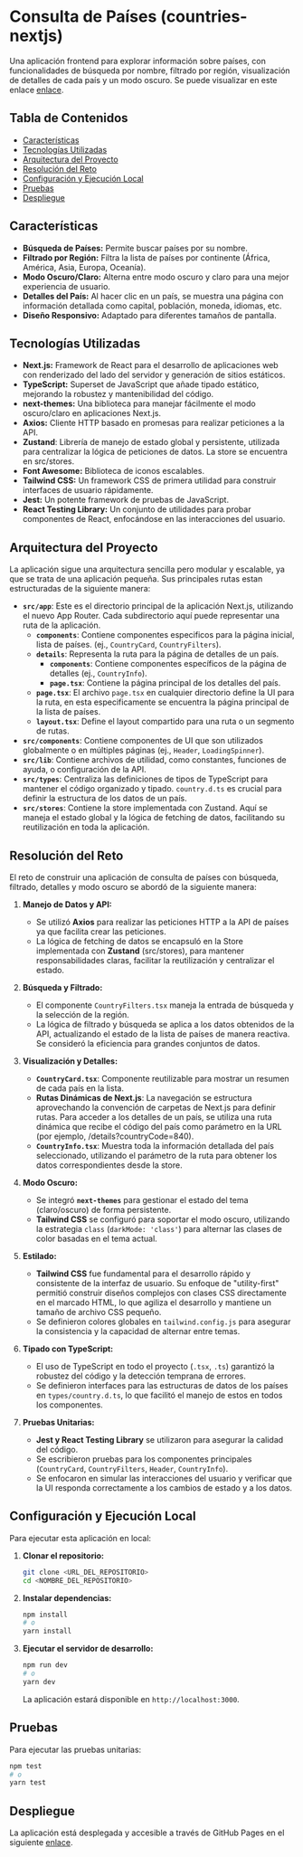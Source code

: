 # Consulta de Países (countries-nextjs)

Una aplicación frontend para explorar información sobre países, con funcionalidades de búsqueda por nombre, filtrado por región, visualización de detalles de cada país y un modo oscuro.
Se puede visualizar en este enlace [enlace](https://veluaru.github.io/countries-nextjs/).

## Tabla de Contenidos

* [Características](#características)
* [Tecnologías Utilizadas](#tecnologías-utilizadas)
* [Arquitectura del Proyecto](#arquitectura-del-proyecto)
* [Resolución del Reto](#resolución-del-reto)
* [Configuración y Ejecución Local](#configuración-y-ejecución-local)
* [Pruebas](#pruebas)
* [Despliegue](#despliegue)

## Características

* **Búsqueda de Países:** Permite buscar países por su nombre.
* **Filtrado por Región:** Filtra la lista de países por continente (África, América, Asia, Europa, Oceanía).
* **Modo Oscuro/Claro:** Alterna entre modo oscuro y claro para una mejor experiencia de usuario.
* **Detalles del País:** Al hacer clic en un país, se muestra una página con información detallada como capital, población, moneda, idiomas, etc.
* **Diseño Responsivo:** Adaptado para diferentes tamaños de pantalla.

## Tecnologías Utilizadas

* **Next.js:** Framework de React para el desarrollo de aplicaciones web con renderizado del lado del servidor y generación de sitios estáticos.
* **TypeScript:** Superset de JavaScript que añade tipado estático, mejorando la robustez y mantenibilidad del código.
* **next-themes:** Una biblioteca para manejar fácilmente el modo oscuro/claro en aplicaciones Next.js.
* **Axios:** Cliente HTTP basado en promesas para realizar peticiones a la API.
* **Zustand**: Librería de manejo de estado global y persistente, utilizada para centralizar la lógica de peticiones de datos. La store se encuentra en src/stores.
* **Font Awesome:** Biblioteca de iconos escalables.
* **Tailwind CSS:** Un framework CSS de primera utilidad para construir interfaces de usuario rápidamente.
* **Jest:** Un potente framework de pruebas de JavaScript.
* **React Testing Library:** Un conjunto de utilidades para probar componentes de React, enfocándose en las interacciones del usuario.

## Arquitectura del Proyecto

La aplicación sigue una arquitectura sencilla pero modular y escalable, ya que se trata de una aplicación pequeña. Sus principales rutas estan estructuradas de la siguiente manera:

* **`src/app`**: Este es el directorio principal de la aplicación Next.js, utilizando el nuevo App Router. Cada subdirectorio aquí puede representar una ruta de la aplicación.
    * **`components`**: Contiene componentes especificos para la página inicial, lista de países. (ej., `CountryCard`, `CountryFilters`).
    * **`details`**: Representa la ruta para la página de detalles de un país.
        * **`components`**: Contiene componentes específicos de la página de detalles (ej., `CountryInfo`).
        * **`page.tsx`**: Contiene la página principal de los detalles del país.
    * **`page.tsx`**: El archivo `page.tsx` en cualquier directorio define la UI para la ruta, en esta especificamente se encuentra la página principal de la lista de países.
    * **`layout.tsx`**: Define el layout compartido para una ruta o un segmento de rutas.
* **`src/components`**: Contiene componentes de UI que son utilizados globalmente o en múltiples páginas (ej., `Header`, `LoadingSpinner`).
* **`src/lib`**: Contiene archivos de utilidad, como constantes, funciones de ayuda, o configuración de la API.
* **`src/types`**: Centraliza las definiciones de tipos de TypeScript para mantener el código organizado y tipado. `country.d.ts` es crucial para definir la estructura de los datos de un país.
* **`src/stores`**: Contiene la store implementada con Zustand. Aquí se maneja el estado global y la lógica de fetching de datos, facilitando su reutilización en toda la aplicación.

## Resolución del Reto

El reto de construir una aplicación de consulta de países con búsqueda, filtrado, detalles y modo oscuro se abordó de la siguiente manera:

1.  **Manejo de Datos y API:**
    * Se utilizó **Axios** para realizar las peticiones HTTP a la API de países ya que facilita crear las peticiones.
    * La lógica de fetching de datos se encapsuló en la Store implementada con **Zustand** (src/stores), para mantener responsabilidades claras, facilitar la reutilización y centralizar el estado.

2.  **Búsqueda y Filtrado:**
    * El componente `CountryFilters.tsx` maneja la entrada de búsqueda y la selección de la región.
    * La lógica de filtrado y búsqueda se aplica a los datos obtenidos de la API, actualizando el estado de la lista de países de manera reactiva. Se consideró la eficiencia para grandes conjuntos de datos.

3.  **Visualización y Detalles:**
    * **`CountryCard.tsx`**: Componente reutilizable para mostrar un resumen de cada país en la lista.
    * **Rutas Dinámicas de Next.js**: La navegación se estructura aprovechando la convención de carpetas de Next.js para definir rutas. Para acceder a los detalles de un país, se utiliza una ruta dinámica que recibe el código del país como parámetro en la URL (por ejemplo, /details?countryCode=840).
    * **`CountryInfo.tsx`**: Muestra toda la información detallada del país seleccionado, utilizando el parámetro de la ruta para obtener los datos correspondientes desde la store.

4.  **Modo Oscuro:**
    * Se integró **`next-themes`** para gestionar el estado del tema (claro/oscuro) de forma persistente.
    * **Tailwind CSS** se configuró para soportar el modo oscuro, utilizando la estrategia `class` (`darkMode: 'class'`) para alternar las clases de color basadas en el tema actual.

5.  **Estilado:**
    * **Tailwind CSS** fue fundamental para el desarrollo rápido y consistente de la interfaz de usuario. Su enfoque de "utility-first" permitió construir diseños complejos con clases CSS directamente en el marcado HTML, lo que agiliza el desarrollo y mantiene un tamaño de archivo CSS pequeño.
    * Se definieron colores globales en `tailwind.config.js` para asegurar la consistencia y la capacidad de alternar entre temas.

6.  **Tipado con TypeScript:**
    * El uso de TypeScript en todo el proyecto (`.tsx`, `.ts`) garantizó la robustez del código y la detección temprana de errores.
    * Se definieron interfaces para las estructuras de datos de los países en `types/country.d.ts`, lo que facilitó el manejo de estos en todos los componentes.

7.  **Pruebas Unitarias:**
    * **Jest y React Testing Library** se utilizaron para asegurar la calidad del código.
    * Se escribieron pruebas para los componentes principales (`CountryCard`, `CountryFilters`, `Header`,  `CountryInfo`).
    * Se enfocaron en simular las interacciones del usuario y verificar que la UI responda correctamente a los cambios de estado y a los datos.

## Configuración y Ejecución Local

Para ejecutar esta aplicación en local:

1.  **Clonar el repositorio:**

    ```bash
    git clone <URL_DEL_REPOSITORIO>
    cd <NOMBRE_DEL_REPOSITORIO>
    ```

2.  **Instalar dependencias:**

    ```bash
    npm install
    # o
    yarn install
    ```

3.  **Ejecutar el servidor de desarrollo:**

    ```bash
    npm run dev
    # o
    yarn dev
    ```

    La aplicación estará disponible en `http://localhost:3000`.

## Pruebas

Para ejecutar las pruebas unitarias:

```bash
npm test
# o
yarn test
```

## Despliegue

La aplicación está desplegada y accesible a través de GitHub Pages en el siguiente [enlace](https://veluaru.github.io/countries-nextjs/).

